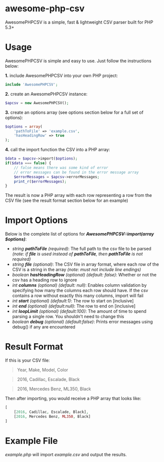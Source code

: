 # awesome-php-csv

AwesomePHPCSV is a simple, fast &amp; lightweight CSV parser built for PHP 5.3+



# Usage

AwesomePHPCSV is simple and easy to use.  Just follow the instructions below:

**1.** include AwesomePHPCSV into your own PHP project:
```php
include 'AwesomePHPCSV';
```

**2.** create an AwesomePHPCSV instance: 
```php
$apcsv = new AwesomePHPCSV();
```

**3.** create an options array (see options section below for a full set of options):
```php
$options = array(
    'pathToFile' => 'example.csv',
    'hasHeadingRow' => true
);
```

**4.** call the import function the CSV into a PHP array:
```php
$data = $apcsv->import($options);
if($data === false) {
    // false means there was some kind of error
    // error messages can be found in the error message array
    $errorMessages = $apcsv->errorMessages;
    print_r($errorMessages);
}
```

The result is now a PHP array with each row representing a row from the CSV file (see the result format section below for an example)



# Import Options
Below is the complete list of options for ***AwesomePHPCSV::import(array $options)***:

* *string **pathToFile** (required)*: The full path to the csv file to be parsed *(note: if ***file*** is used instead of ***pathToFile***, then ***pathToFile*** is not required)*
* *string **file** (optional)*: The CSV file in array format, where each row of the CSV is a string in the array *(note: must not include line endings)*
* *boolean **hasHeadingRow** (optional) (default: false)*: Whether or not the csv has a heading row to ignore
* *int **columns** (optional) (default: null)*: Enables column validation by specifying how many the columns each row should have.  If the csv contains a row without exactly this many columns, import will fail
* *int **start** (optional) (default:1)*: The row to start on [inclusive]
* *int **end** (optional) (default:null)*: The row to end on [inclusive]
* *int **loopLimit** (optional) (default:100)*: The amount of time to spend parsing a single row.  You shouldn't need to change this
* *boolean **debug** (optional) (default:false)*: Prints error messages using debug() if any are encountered



# Result Format
If this is your CSV file:

> Year, Make, Model, Color

> 2016, Cadillac, Escalade, Black


> 2016, Mercedes Benz, ML350, Black

Then after importing, you would receive a PHP array that looks like:
```php
[
    [2016, Cadillac, Escalade, Black],
    [2016, Mercedes Benz, ML350, Black]
]
```



# Example File
*example.php* will import *example.csv* and output the results.  
